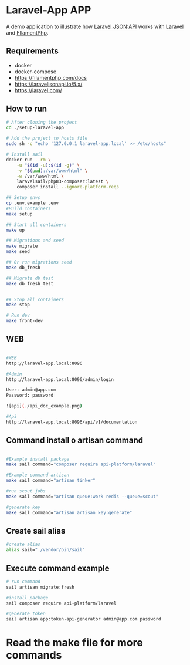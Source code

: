 # Laravel-App APP

A demo application to illustrate how [Laravel JSON:API](https://laraveljsonapi.io/) works with [Laravel](https://laravel.com/) and [FIlamentPhp](https://filamentphp.com/docs).

## Requirements

-   docker
-   docker-compose
-   https://filamentphp.com/docs
-   https://laraveljsonapi.io/5.x/
-   https://laravel.com/

## How to run

```bash
# After cloning the project
cd ./setup-laravel-app

# Add the project to hosts file
sudo sh -c "echo '127.0.0.1 laravel-app.local' >> /etc/hosts"

# Install sail
docker run --rm \
    -u "$(id -u):$(id -g)" \
    -v "$(pwd):/var/www/html" \
    -w /var/www/html \
    laravelsail/php83-composer:latest \
    composer install --ignore-platform-reqs

## Setup envs
cp .env.example .env
#Build containers
make setup

## Start all containers
make up

## Migrations and seed
make migrate
make seed

## 0r run migrations seed
make db_fresh

## Migrate db test
make db_fresh_test


## Stop all containers
make stop

# Run dev
make front-dev

```
## WEB
```bash

#WEB
http://laravel-app.local:8096

#Admin
http://laravel-app.local:8096/admin/login

User: admin@app.com
Password: password

![api](./api_doc_example.png)

#Api
http://laravel-app.local:8096/api/v1/documentation
```

## Command install o artisan command

```bash

#Example install package
make sail command="composer require api-platform/laravel"

#Example command artisan
make sail command="artisan tinker"

#run scout jobs
make sail command="artisan queue:work redis --queue=scout"

#generate key
make sail command="artisan artisan key:generate"

```

## Create sail alias

```bash
#create alias
alias sail="./vendor/bin/sail"
```

## Execute command example

```bash
# run command
sail artisan migrate:fresh

#install package
sail composer require api-platform/laravel

#generate token
sail artisan app:token-api-generator admin@app.com password

```

# Read the make file for more commands
